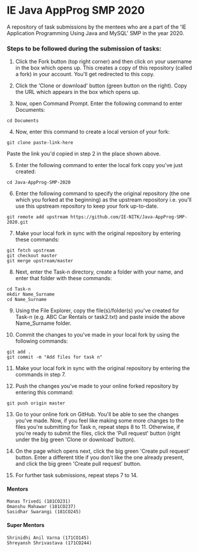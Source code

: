 # IE Java AppProg SMP 2020
A repository of task submissions by the mentees who are a part of the 'IE Application Programming Using Java and MySQL' SMP in the year 2020.

### Steps to be followed during the submission of tasks:

1. Click the Fork button (top right corner) and then click on your username in the box which opens up. This creates a copy of this repository (called a fork) in your account. You'll get redirected to this copy.

2. Click the 'Clone or download' button (green button on the right). Copy the URL which appears in the box which opens up.

3. Now, open Command Prompt. Enter the following command to enter Documents:
```
cd Documents
```
4. Now, enter this command to create a local version of your fork:
```
git clone paste-link-here
```
Paste the link you'd copied in step 2 in the place shown above.

5. Enter the following command to enter the local fork copy you've just created:
```
cd Java-AppProg-SMP-2020
```
6. Enter the following command to specify the original repository (the one which you forked at the beginning) as the upstream repository i.e. you'll use this upstream repository to keep your fork up-to-date.
```
git remote add upstream https://github.com/IE-NITK/Java-AppProg-SMP-2020.git
```
7. Make your local fork in sync with the original repository by entering these commands:
```
git fetch upstream
git checkout master
git merge upstream/master
```
8. Next, enter the Task-n directory, create a folder with your name, and enter that folder with these commands:
```
cd Task-n
mkdir Name_Surname
cd Name_Surname
```
9. Using the File Explorer, copy the file(s)/folder(s) you've created for Task-n (e.g. ABC Car Rentals or task2.txt) and paste inside the above Name_Surname folder.

10.  Commit the changes to you've made in your local fork by using the following commands:
```
git add .
git commit -m "Add files for task n"
```
11. Make your local fork in sync with the original repository by entering the commands in step 7.

12. Push the changes you've made to your online forked repository by entering this command:
```
git push origin master
```
13. Go to your online fork on GitHub. You'll be able to see the changes you've made. Now, if you feel like making some more changes to the files you're submitting for Task n, repeat steps 8 to 11. Otherwise, if you're ready to submit the files, click the 'Pull request' button (right under the big green 'Clone or download' button).

14. On the page which opens next, click the big green 'Create pull request' button. Enter a different title if you don't like the one already present, and click the big green 'Create pull request' button.

15. For further task submissions, repeat steps 7 to 14.

#### Mentors
```
Manas Trivedi (181CO231)  
Omanshu Mahawar (181CO237)  
Sasidhar Swarangi (181CO245)
```

#### Super Mentors
```
Shrinidhi Anil Varna (171CO145)  
Shreyansh Shrivastava (171CO244)
